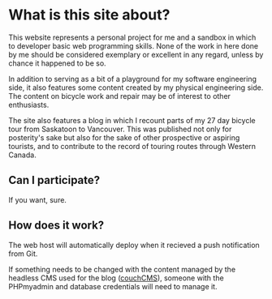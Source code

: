What is this site about?
========================

This website represents a personal project for me and a sandbox in which to
developer basic web programming skills.  None of the work in here done by me
should be considered exemplary or excellent in any regard, unless by chance it
happened to be so.  

In addition to serving as a bit of a playground for my software engineering
side, it also features some content created by my physical engineering side.
The content on bicycle work and repair may be of interest to other enthusiasts.  

The site also features a blog in which I recount parts of my 27 day bicycle
tour from Saskatoon to Vancouver.  This was published not only for posterity's
sake but also for the sake of other prospective or aspiring tourists, and to
contribute to the record of touring routes through Western Canada.  

Can I participate?
------------------
If you want, sure.

How does it work?
-----------------
The web host will automatically deploy when it recieved a push notification
from Git.

If something needs to be changed with the content managed by the headless CMS
used for the blog (<a href="https://www.couchcms.com/">couchCMS</a>), someone with the PHPmyadmin and database
credentials will need to manage it.
